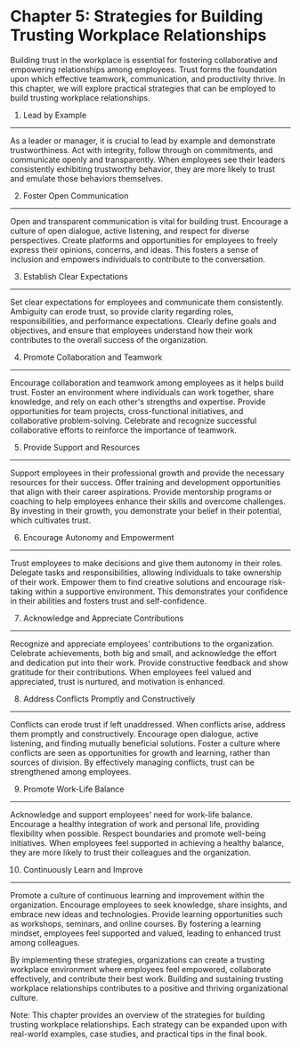 Chapter 5: Strategies for Building Trusting Workplace Relationships
===================================================================

Building trust in the workplace is essential for fostering collaborative and empowering relationships among employees. Trust forms the foundation upon which effective teamwork, communication, and productivity thrive. In this chapter, we will explore practical strategies that can be employed to build trusting workplace relationships.

1. Lead by Example
------------------

As a leader or manager, it is crucial to lead by example and demonstrate trustworthiness. Act with integrity, follow through on commitments, and communicate openly and transparently. When employees see their leaders consistently exhibiting trustworthy behavior, they are more likely to trust and emulate those behaviors themselves.

2. Foster Open Communication
----------------------------

Open and transparent communication is vital for building trust. Encourage a culture of open dialogue, active listening, and respect for diverse perspectives. Create platforms and opportunities for employees to freely express their opinions, concerns, and ideas. This fosters a sense of inclusion and empowers individuals to contribute to the conversation.

3. Establish Clear Expectations
-------------------------------

Set clear expectations for employees and communicate them consistently. Ambiguity can erode trust, so provide clarity regarding roles, responsibilities, and performance expectations. Clearly define goals and objectives, and ensure that employees understand how their work contributes to the overall success of the organization.

4. Promote Collaboration and Teamwork
-------------------------------------

Encourage collaboration and teamwork among employees as it helps build trust. Foster an environment where individuals can work together, share knowledge, and rely on each other's strengths and expertise. Provide opportunities for team projects, cross-functional initiatives, and collaborative problem-solving. Celebrate and recognize successful collaborative efforts to reinforce the importance of teamwork.

5. Provide Support and Resources
--------------------------------

Support employees in their professional growth and provide the necessary resources for their success. Offer training and development opportunities that align with their career aspirations. Provide mentorship programs or coaching to help employees enhance their skills and overcome challenges. By investing in their growth, you demonstrate your belief in their potential, which cultivates trust.

6. Encourage Autonomy and Empowerment
-------------------------------------

Trust employees to make decisions and give them autonomy in their roles. Delegate tasks and responsibilities, allowing individuals to take ownership of their work. Empower them to find creative solutions and encourage risk-taking within a supportive environment. This demonstrates your confidence in their abilities and fosters trust and self-confidence.

7. Acknowledge and Appreciate Contributions
-------------------------------------------

Recognize and appreciate employees' contributions to the organization. Celebrate achievements, both big and small, and acknowledge the effort and dedication put into their work. Provide constructive feedback and show gratitude for their contributions. When employees feel valued and appreciated, trust is nurtured, and motivation is enhanced.

8. Address Conflicts Promptly and Constructively
------------------------------------------------

Conflicts can erode trust if left unaddressed. When conflicts arise, address them promptly and constructively. Encourage open dialogue, active listening, and finding mutually beneficial solutions. Foster a culture where conflicts are seen as opportunities for growth and learning, rather than sources of division. By effectively managing conflicts, trust can be strengthened among employees.

9. Promote Work-Life Balance
----------------------------

Acknowledge and support employees' need for work-life balance. Encourage a healthy integration of work and personal life, providing flexibility when possible. Respect boundaries and promote well-being initiatives. When employees feel supported in achieving a healthy balance, they are more likely to trust their colleagues and the organization.

10. Continuously Learn and Improve
----------------------------------

Promote a culture of continuous learning and improvement within the organization. Encourage employees to seek knowledge, share insights, and embrace new ideas and technologies. Provide learning opportunities such as workshops, seminars, and online courses. By fostering a learning mindset, employees feel supported and valued, leading to enhanced trust among colleagues.

By implementing these strategies, organizations can create a trusting workplace environment where employees feel empowered, collaborate effectively, and contribute their best work. Building and sustaining trusting workplace relationships contributes to a positive and thriving organizational culture.

Note: This chapter provides an overview of the strategies for building trusting workplace relationships. Each strategy can be expanded upon with real-world examples, case studies, and practical tips in the final book.
